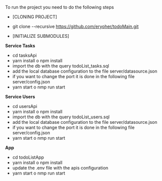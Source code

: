 To run the project you need to do the following steps

* [CLONING PROJECT]

* git clone --recursive https://github.com/eryoher/todoMain.git 

* [INITIALIZE SUBMODULES]

**Service Tasks**
* cd tasksApi
* yarn install o npm install
* import the db with the query todoList_tasks.sql
* add the local database configuration to the file server/datasource.json
* if you want to change the port it is done in the following file server/config.json
* yarn start o nmp run start


**Service Users**
* cd usersApi
* yarn install o npm install
* import the db with the query todoList_users.sql
* add the local database configuration to the file server/datasource.json
* if you want to change the port it is done in the following file server/config.json
* yarn start o nmp run start


**App**
* cd todoListApp
* yarn install o npm install
* update the .env file with the apis configuration
* yarn start o nmp run start
